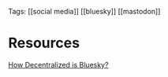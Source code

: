 Tags: [[social media]] [[bluesky]] [[mastodon]]

# Resources

[How Decentralized is Bluesky?](https://dustycloud.org/blog/how-decentralized-is-bluesky/)